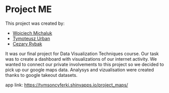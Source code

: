 # Project ME

This project was created by:
- [Wojciech Michaluk](https://github.com/wojo501)
- [Tymoteusz Urban](https://github.com/tymsoncyferki)
- [Cezary Rybak](https://github.com/CCzarek)

It was our final project for Data Visualization Techniques course. Our task was to create a dashboard with visualizations of our internet activity. 
We wanted to connect our private involvements to this project so we decided to pick up our google maps data.
Analysys and vizualisation were created thanks to google takeout datasets.

app link: https://tymsoncyferki.shinyapps.io/project_maps/


